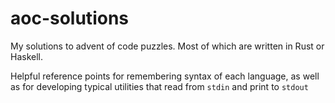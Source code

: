 # aoc-solutions
My solutions to advent of code puzzles. Most of which are written in Rust or Haskell.

Helpful reference points for remembering syntax of each language, as well as for developing typical utilities that read from `stdin` and print to `stdout`
